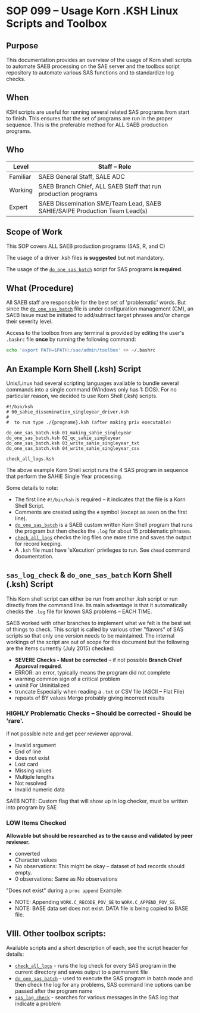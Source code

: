 # SOP 099 – Usage Korn .KSH Linux Scripts and Toolbox

## Purpose

This documentation provides an overview of the usage of Korn shell scripts to automate SAEB processing on the SAE server and the toolbox script repository to automate various SAS functions and to standardize log checks.

## When

KSH scripts are useful for running several related SAS programs from start to finish.  This ensures that the set of programs are run in the proper sequence.  This is the preferable method for ALL SAEB production programs.

## Who

| **Level** | **Staff – Role** |
| --- | --- |
| Familiar | SAEB General Staff, SALE ADC |
| Working | SAEB Branch Chief, ALL SAEB Staff that run production programs |
| Expert | SAEB Dissemination SME/Team Lead, SAEB SAHIE/SAIPE Production Team Lead(s) |

## Scope of Work

This SOP covers ALL SAEB production programs (SAS, R, and C)

The usage of a driver .ksh files **is suggested** but not mandatory.

The usage of the [`do_one_sas_batch`](do_one_sas_batch) script for SAS programs **is required**.

## What (Procedure)

All SAEB staff are responsible for the best set of 'problematic' words.  But since the [`do_one_sas_batch`](do_one_sas_batch) file is under configuration management (CM), an SAEB Issue must be initiated to add/subtract target phrases and/or change their severity level.

Access to the toolbox from any terminal is provided by editing the user's `.bashrc` file **once** by running the following command:

```sh
echo 'export PATH=$PATH:/sae/admin/toolbox' >> ~/.bashrc
```

## An Example Korn Shell (.ksh) Script

Unix/Linux had several scripting languages available to bundle several commands into a single command (Windows only has 1:  DOS).  For no particular reason, we decided to use Korn Shell (.ksh) scripts.

```ksh
#!/bin/ksh
# 00_sahie_dissemination_singleyear_driver.ksh
#
#  to run type ./{progname}.ksh (after making priv executable)

do_one_sas_batch.ksh 01_making_sahie_singleyear
do_one_sas_batch.ksh 02_qc_sahie_singleyear
do_one_sas_batch.ksh 03_write_sahie_singleyear_txt
do_one_sas_batch.ksh 04_write_sahie_singleyear_csv

check_all_logs.ksh
```

The above example Korn Shell script runs the 4 SAS program in sequence that perform the SAHIE Single Year processing.

Some details to note:

- The first line `#!/bin/ksh` is required – it indicates that the file is a Korn Shell Script.
- Comments are created using the `#` symbol (except as seen on the first line).
- [`do_one_sas_batch`](do_one_sas_batch) is a SAEB custom written Korn Shell program that runs the program but then checks the `.log` for about 15 problematic phrases.
- [`check_all_logs`](check_all_logs) checks the log files one more time and saves the output for record keeping.
- A `.ksh` file must have 'eXecution' privileges to run.  See `chmod` command documentation.

## `sas_log_check` & `do_one_sas_batch` Korn Shell (.ksh) Script

This Korn shell script can either be run from another .ksh script or run directly from the command line.  Its main advantage is that it automatically checks the `.log` file for known SAS problems – EACH TIME.

SAEB worked with other branches to implement what we felt is the best set of things to check. This script is called by various other "flavors" of SAS scripts so that only one version needs to be maintained. The internal workings of the script are out of scope for this document but the following are the items currently (July 2015) checked:

- **SEVERE Checks - Must be corrected** – if not possible **Branch Chief Approval required**.
- ERROR: an error, typically means the program did not complete
- warning                common sign of a critical problem
- uninit                        For Uninitialized
- truncate                        Especially when reading a `.txt` or CSV file (ASCII – Flat File)
- repeats of BY values        Merge probably giving incorrect results

### **HIGHLY Problematic Checks** – Should be corrected  - Should be 'rare'.

if not possible note and get peer reviewer approval.

- Invalid argument
- End of line
- does not exist
- Lost card
- Missing values
- Multiple lengths
- Not resolved
- Invalid numeric data

SAEB NOTE:        Custom flag that will show up in log checker, must be written into program by SAE

### **LOW Items Checked**

**Allowable but should be researched as to the cause and validated by peer reviewer.**

- converted
- Character values
- No observations:                This might be okay – dataset of bad records should empty.
- 0 observations:                Same as No observations

"Does not exist" during a `proc append` Example:

- NOTE: Appending `WORK.C_RECODE_POV_SE` to `WORK.C_APPEND_POV_SE`.
- NOTE: BASE data set does not exist. DATA file is being copied to BASE file.

## VIII. Other toolbox scripts:

Available scripts and a short description of each, see the script header for details:

- [`check_all_logs`](check_all_logs) - runs the log check for every SAS program in the current directory and saves output to a permanent file
- [`do_one_sas_batch`](do_one_sas_batch) - used to execute the SAS program in batch mode and then check the log for any problems, SAS command line options can be passed after the program name
- [`sas_log_check`](sas_log_check) - searches for various messages in the SAS log that indicate a problem
